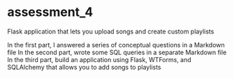 # assessment_4
Flask application that lets you upload songs and create custom playlists

In the first part, I answered a series of conceptual questions in a Markdown file
In the second part, wrote some SQL queries in a separate Markdown file
In the third part, build an application using Flask, WTForms, and SQLAlchemy that allows you to add songs to playlists 
